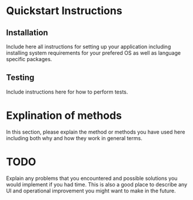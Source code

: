 # Quickstart Instructions

## Installation

Include here all instructions for setting up your application including installing system requirements for your prefered OS as well as language specific packages.  

## Testing

Include instructions here for how to perform tests.

# Explination of methods

In this section, please explain the method or methods you have used here including both why and how they work in general terms.  

# TODO

Explain any problems that you encountered and possible solutions you would implement if you had time.  This is also a good place to describe any UI and operational improvement you might want to make in the future.
